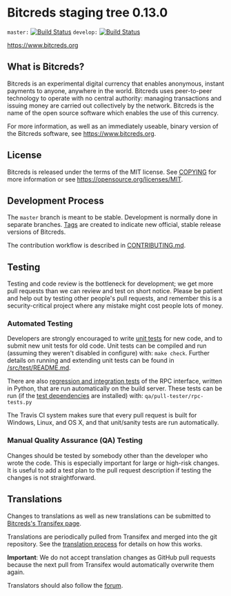 Bitcreds staging tree 0.13.0
===============================

`master:` [![Build Status](https://travis-ci.org/Bitcreds/bitcreds.svg?branch=master)](https://travis-ci.org/Bitcreds/Bitcreds) `develop:` [![Build Status](https://travis-ci.org/Bitcreds/bitcreds.svg?branch=develop)](https://travis-ci.org/Bitcreds/Bitcreds/branches)

https://www.bitcreds.org


What is Bitcreds?
----------------

Bitcreds is an experimental digital currency that enables anonymous, instant
payments to anyone, anywhere in the world. Bitcreds uses peer-to-peer technology
to operate with no central authority: managing transactions and issuing money
are carried out collectively by the network. Bitcreds is the name of the open
source software which enables the use of this currency.

For more information, as well as an immediately useable, binary version of
the Bitcreds software, see https://www.bitcreds.org.


License
-------

Bitcreds is released under the terms of the MIT license. See [COPYING](COPYING) for more
information or see https://opensource.org/licenses/MIT.

Development Process
-------------------

The `master` branch is meant to be stable. Development is normally done in separate branches.
[Tags](https://github.com/dashpay/dash/tags) are created to indicate new official,
stable release versions of Bitcreds.

The contribution workflow is described in [CONTRIBUTING.md](CONTRIBUTING.md).

Testing
-------

Testing and code review is the bottleneck for development; we get more pull
requests than we can review and test on short notice. Please be patient and help out by testing
other people's pull requests, and remember this is a security-critical project where any mistake might cost people
lots of money.

### Automated Testing

Developers are strongly encouraged to write [unit tests](src/test/README.md) for new code, and to
submit new unit tests for old code. Unit tests can be compiled and run
(assuming they weren't disabled in configure) with: `make check`. Further details on running
and extending unit tests can be found in [/src/test/README.md](/src/test/README.md).

There are also [regression and integration tests](/qa) of the RPC interface, written
in Python, that are run automatically on the build server.
These tests can be run (if the [test dependencies](/qa) are installed) with: `qa/pull-tester/rpc-tests.py`

The Travis CI system makes sure that every pull request is built for Windows, Linux, and OS X, and that unit/sanity tests are run automatically.

### Manual Quality Assurance (QA) Testing

Changes should be tested by somebody other than the developer who wrote the
code. This is especially important for large or high-risk changes. It is useful
to add a test plan to the pull request description if testing the changes is
not straightforward.

Translations
------------

Changes to translations as well as new translations can be submitted to
[Bitcreds's Transifex page](https://www.transifex.com/projects/p/dash/).

Translations are periodically pulled from Transifex and merged into the git repository. See the
[translation process](doc/translation_process.md) for details on how this works.

**Important**: We do not accept translation changes as GitHub pull requests because the next
pull from Transifex would automatically overwrite them again.

Translators should also follow the [forum](https://www.bitcreds.org/forum/topic/bitcreds-worldwide-collaboration.88/).

